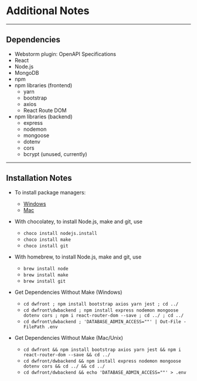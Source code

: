 # Additional Notes

-----
## Dependencies
* Webstorm plugin: OpenAPI Specifications
* React
* Node.js
* MongoDB
* npm
* npm libraries (frontend)
    * yarn
    * bootstrap
    * axios
    * React Route DOM
* npm libraries (backend)
    * express
    * nodemon
    * mongoose
    * dotenv
    * cors
    * bcrypt (unused, currently)


----
## Installation Notes
* To install package managers:
    * [Windows ](https://chocolatey.org/install)
    * [Mac](https://brew.sh/)

* With chocolatey, to install Node.js, make and git, use
    * ```choco install nodejs.install```
    * ```choco install make```
    * ```choco install git```
  
* With homebrew, to install Node.js, make and git, use
    * ```brew install node```
    * ```brew install make```
    * ```brew install git```


* Get Dependencies Without Make (Windows)
    * ```cd dwfront ; npm install bootstrap axios yarn jest ; cd ../```
    * ```cd dwfront\dwbackend ; npm install express nodemon mongoose dotenv cors ; npm i react-router-dom --save ; cd ../ ; cd ../```
    * ```cd dwfront\dwbackend ; 'DATABASE_ADMIN_ACCESS=""' | Out-File -FilePath .env```

* Get Dependencies Without Make (Mac/Unix)
    * ```cd dwfront && npm install bootstrap axios yarn jest && npm i react-router-dom --save && cd ../```
    * ```cd dwfront/dwbackend && npm install express nodemon mongoose dotenv cors && cd ../ && cd ../```
    * ```cd dwfront/dwbackend && echo 'DATABASE_ADMIN_ACCESS=""' > .env```

